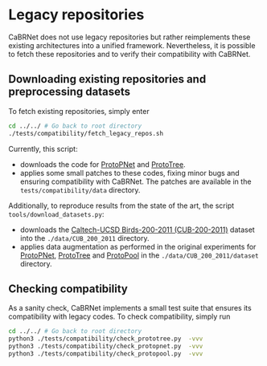 # Legacy repositories
CaBRNet does not use legacy repositories but rather reimplements these existing architectures into a unified framework.
Nevertheless, it is possible to fetch these repositories and to verify their compatibility with CaBRNet.

## Downloading existing repositories and preprocessing datasets
To fetch existing repositories, simply enter
```bash
cd ../../ # Go back to root directory
./tests/compatibility/fetch_legacy_repos.sh
```
Currently, this script:

- downloads the code for [ProtoPNet](https://github.com/cfchen-duke/ProtoPNet) and 
[ProtoTree](https://github.com/M-Nauta/ProtoTree).
- applies some small patches to these codes, fixing minor bugs and ensuring compatibility with CaBRNet. The patches are
available in the `tests/compatibility/data` directory.

Additionally, to reproduce results from the state of the art, the script `tools/download_datasets.py`:
- downloads the [Caltech-UCSD Birds-200-2011 (CUB-200-2011)](https://www.vision.caltech.edu/datasets/cub_200_2011/) dataset
into the `./data/CUB_200_2011` directory.
- applies data augmentation as performed in the original experiments for [ProtoPNet](https://proceedings.neurips.cc/paper_files/paper/2019/file/adf7ee2dcf142b0e11888e72b43fcb75-Paper.pdf),
[ProtoTree](https://openaccess.thecvf.com/content/CVPR2021/papers/Nauta_Neural_Prototype_Trees_for_Interpretable_Fine-Grained_Image_Recognition_CVPR_2021_paper.pdf) and
[ProtoPool](https://www.ecva.net/papers/eccv_2022/papers_ECCV/papers/136720346.pdf) in
the `./data/CUB_200_2011/dataset` directory.

## Checking compatibility
As a sanity check, CaBRNet implements a small test suite that ensures its compatibility with legacy codes.
To check compatibility, simply run
```bash
cd ../../ # Go back to root directory
python3 ./tests/compatibility/check_prototree.py  -vvv
python3 ./tests/compatibility/check_protopnet.py  -vvv
python3 ./tests/compatibility/check_protopool.py  -vvv
```

